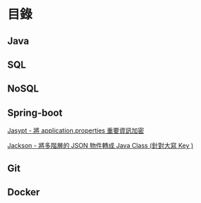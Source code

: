 # 目錄

## Java

## SQL

## NoSQL

## Spring-boot

[Jasypt - 將 application.properties 重要資訊加密](./Encode/spring-boot-Jasypt/README.md)

[Jackson - 將多階層的 JSON 物件轉成 Java Class (針對大寫 Key )](./Json/jacksonDemo/README.md)

## Git

## Docker
